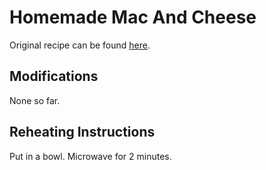 Homemade Mac And Cheese
=======================

Original recipe can be found
[here](https://joyfoodsunshine.com/homemade-mac-and-cheese/).

Modifications
-------------

None so far.

Reheating Instructions
----------------------

Put in a bowl. Microwave for 2 minutes.
